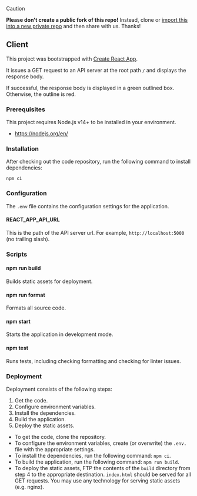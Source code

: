 > [!CAUTION]
> **Please don't create a public fork of this repo!** Instead, clone or [import this into a new private repo](https://github.com/new/import) and then share with us. Thanks!

## Client

This project was bootstrapped with [Create React App](https://reactjs.org/docs/create-a-new-react-app.html).

It issues a GET request to an API server at the root path `/` and displays the response body.

If successful, the response body is displayed in a green outlined box. Otherwise, the outline is red.

### Prerequisites

This project requires Node.js v14+ to be installed in your environment.

* https://nodejs.org/en/

### Installation

After checking out the code repository, run the following command to install dependencies:

`npm ci`

### Configuration

The `.env` file contains the configuration settings for the application.

#### REACT_APP_API_URL

This is the path of the API server url. For example, `http://localhost:5000` (no trailing slash).

### Scripts

#### npm run build

Builds static assets for deployment.


#### npm run format

Formats all source code.

#### npm start

Starts the application in development mode.

#### npm test

Runs tests, including checking formatting and checking for linter issues.

### Deployment

Deployment consists of the following steps:

1. Get the code.
2. Configure environment variables.
3. Install the dependencies.
4. Build the application.
5. Deploy the static assets.

- To get the code, clone the repository.
- To configure the environment variables, create (or overwrite) the `.env.` file with the appropriate settings.
- To install the dependencies, run the following command: `npm ci`.
- To build the application, run the following command: `npm run build`.
- To deploy the static assets, FTP the contents of the `build` directory from step 4 to the appropriate destination. `index.html` should be served for all GET requests. You may use any technology for serving static assets (e.g. nginx).
